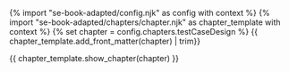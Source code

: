 {% import "se-book-adapted/config.njk" as config with context %}
{% import "se-book-adapted/chapters/chapter.njk" as chapter_template with context %}
{% set chapter = config.chapters.testCaseDesign %}
<frontmatter>
{{ chapter_template.add_front_matter(chapter) | trim}}
</frontmatter>

{{ chapter_template.show_chapter(chapter) }}